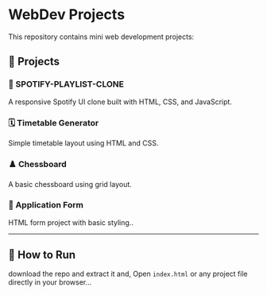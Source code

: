 ﻿# WebDev Projects

This repository contains mini web development projects:

## 📁 Projects

### 🎵 SPOTIFY-PLAYLIST-CLONE
A responsive Spotify UI clone built with HTML, CSS, and JavaScript.

### 🗓️ Timetable Generator
Simple timetable layout using HTML and CSS.

### ♟️ Chessboard
A basic chessboard using grid layout.

### 📝 Application Form
HTML form project with basic styling..

---

## 🚀 How to Run 

download the repo and extract it and,
Open `index.html` or any project file directly in your browser...

